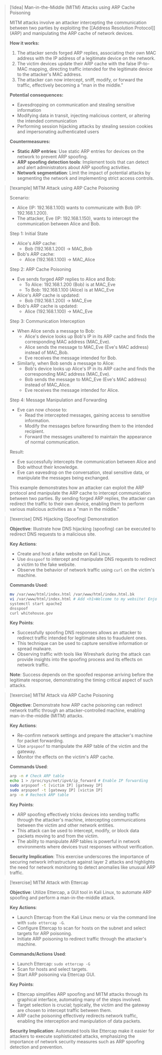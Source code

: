 
> [!idea] Man-in-the-Middle (MITM) Attacks using ARP Cache Poisoning
> 
> MITM attacks involve an attacker intercepting the communication between two parties by exploiting the [[Address Resolution Protocol]] (ARP) and manipulating the ARP cache of network devices.
> 
> **How it works:**
> 1. The attacker sends forged ARP replies, associating their own MAC address with the IP address of a legitimate device on the network.
> 2. The victim devices update their ARP cache with the false IP-to-MAC mapping, directing traffic intended for the legitimate device to the attacker's MAC address.
> 3. The attacker can now intercept, sniff, modify, or forward the traffic, effectively becoming a "man in the middle."
> 
> **Potential consequences:**
> - Eavesdropping on communication and stealing sensitive information
> - Modifying data in transit, injecting malicious content, or altering the intended communication
> - Performing session hijacking attacks by stealing session cookies and impersonating authenticated users
> 
> **Countermeasures:**
> - **Static ARP entries**: Use static ARP entries for devices on the network to prevent ARP spoofing.
> - **ARP spoofing detection tools**: Implement tools that can detect and alert administrators about ARP spoofing activities.
> - **Network segmentation**: Limit the impact of potential attacks by segmenting the network and implementing strict access controls.


> [!example] MITM Attack using ARP Cache Poisoning
>
> Scenario:
> - Alice (IP: 192.168.1.100) wants to communicate with Bob (IP: 192.168.1.200).
> - The attacker, Eve (IP: 192.168.1.150), wants to intercept the communication between Alice and Bob.
>
> Step 1: Initial State
> - Alice's ARP cache:
>   - Bob (192.168.1.200) -> MAC_Bob
> - Bob's ARP cache:
>   - Alice (192.168.1.100) -> MAC_Alice
>
> Step 2: ARP Cache Poisoning
> - Eve sends forged ARP replies to Alice and Bob:
>   - To Alice: 192.168.1.200 (Bob) is at MAC_Eve
>   - To Bob: 192.168.1.100 (Alice) is at MAC_Eve
> - Alice's ARP cache is updated:
>   - Bob (192.168.1.200) -> MAC_Eve
> - Bob's ARP cache is updated:
>   - Alice (192.168.1.100) -> MAC_Eve
>
> Step 3: Communication Interception
> - When Alice sends a message to Bob:
>   - Alice's device looks up Bob's IP in its ARP cache and finds the corresponding MAC address (MAC_Eve).
>   - Alice sends the message to MAC_Eve (Eve's MAC address) instead of MAC_Bob.
>   - Eve receives the message intended for Bob.
> - Similarly, when Bob sends a message to Alice:
>   - Bob's device looks up Alice's IP in its ARP cache and finds the corresponding MAC address (MAC_Eve).
>   - Bob sends the message to MAC_Eve (Eve's MAC address) instead of MAC_Alice.
>   - Eve receives the message intended for Alice.
>
> Step 4: Message Manipulation and Forwarding
> - Eve can now choose to:
>   - Read the intercepted messages, gaining access to sensitive information.
>   - Modify the messages before forwarding them to the intended recipient.
>   - Forward the messages unaltered to maintain the appearance of normal communication.
>
> Result:
> - Eve successfully intercepts the communication between Alice and Bob without their knowledge.
> - Eve can eavesdrop on the conversation, steal sensitive data, or manipulate the messages being exchanged.
>
> This example demonstrates how an attacker can exploit the ARP protocol and manipulate the ARP cache to intercept communication between two parties. By sending forged ARP replies, the attacker can redirect the traffic to their own device, enabling them to perform various malicious activities as a "man in the middle."


> [!exercise] DNS Hijacking (Spoofing) Demonstration
>
> **Objective**: Illustrate how DNS hijacking (spoofing) can be executed to redirect DNS requests to a malicious site.
>
> **Key Actions**:
> - Create and host a fake website on Kali Linux.
> - Use `dnsspoof` to intercept and manipulate DNS requests to redirect a victim to the fake website.
> - Observe the behavior of network traffic using `curl` on the victim's machine.
>
> **Commands Used**:
> ```bash
> mv /var/www/html/index.html /var/www/html/index.html.bk
> vi /var/www/html/index.html # Add <h1>Welcome to my website! Enjoy!</h1>
> systemctl start apache2
> dnsspoof
> curl whitehouse.gov
> ```
>
> **Key Points**:
> - Successfully spoofing DNS responses allows an attacker to redirect traffic intended for legitimate sites to fraudulent ones.
> - This technique can be used to capture sensitive information or spread malware.
> - Observing traffic with tools like Wireshark during the attack can provide insights into the spoofing process and its effects on network traffic.
>
> **Note**: Success depends on the spoofed response arriving before the legitimate response, demonstrating the timing critical aspect of such attacks.

> [!exercise] MITM Attack via ARP Cache Poisoning
>
> **Objective**: Demonstrate how ARP cache poisoning can redirect network traffic through an attacker-controlled machine, enabling man-in-the-middle (MITM) attacks.
>
> **Key Actions**:
> - Re-confirm network settings and prepare the attacker's machine for packet forwarding.
> - Use `arpspoof` to manipulate the ARP table of the victim and the gateway.
> - Monitor the effects on the victim's ARP cache.
>
> **Commands Used**:
> ```bash
> arp -n # Check ARP table
> echo 1 > /proc/sys/net/ipv4/ip_forward # Enable IP forwarding
> sudo arpspoof -t [victim IP] [gateway IP]
> sudo arpspoof -t [gateway IP] [victim IP]
> arp -n # Recheck ARP table
> ```
>
> **Key Points**:
> - ARP spoofing effectively tricks devices into sending traffic through the attacker's machine, intercepting communications between the victim and other network entities.
> - This attack can be used to intercept, modify, or block data packets moving to and from the victim.
> - The ability to manipulate ARP tables is powerful in network environments where devices trust responses without verification.
>
> **Security Implication**: This exercise underscores the importance of securing network infrastructure against layer 2 attacks and highlights the need for network monitoring to detect anomalies like unusual ARP traffic.

> [!exercise] MITM Attack with Ettercap
>
> **Objective**: Utilize Ettercap, a GUI tool in Kali Linux, to automate ARP spoofing and perform a man-in-the-middle attack.
>
> **Key Actions**:
> - Launch Ettercap from the Kali Linux menu or via the command line with `sudo ettercap -G`.
> - Configure Ettercap to scan for hosts on the subnet and select targets for ARP poisoning.
> - Initiate ARP poisoning to redirect traffic through the attacker's machine.
>
> **Commands/Actions Used**:
> - Launch Ettercap: `sudo ettercap -G`
> - Scan for hosts and select targets.
> - Start ARP poisoning via Ettercap GUI.
>
> **Key Points**:
> - Ettercap simplifies ARP spoofing and MITM attacks through its graphical interface, automating many of the steps involved.
> - Target selection is crucial; typically, the victim and the gateway are chosen to intercept traffic between them.
> - ARP cache poisoning effectively redirects network traffic, enabling the interception and manipulation of data packets.
>
> **Security Implication**: Automated tools like Ettercap make it easier for attackers to execute sophisticated attacks, emphasizing the importance of network security measures such as ARP spoofing detection and prevention.

